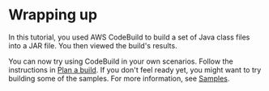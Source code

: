 # Wrapping up<a name="getting-started-cli-next-steps"></a>



In this tutorial, you used AWS CodeBuild to build a set of Java class files into a JAR file\. You then viewed the build's results\.

You can now try using CodeBuild in your own scenarios\. Follow the instructions in [Plan a build](planning.md)\. If you don't feel ready yet, you might want to try building some of the samples\. For more information, see [Samples](samples.md)\. 